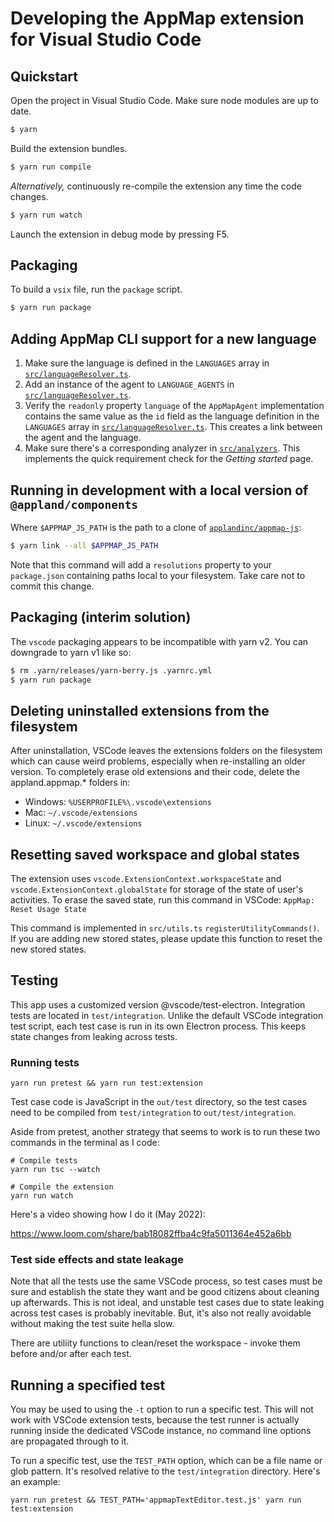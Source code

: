 # Developing the AppMap extension for Visual Studio Code

## Quickstart

Open the project in Visual Studio Code. Make sure node modules are up to date.

```sh
$ yarn
```

Build the extension bundles.

```sh
$ yarn run compile
```

_Alternatively,_ continuously re-compile the extension any time the code changes.

```sh
$ yarn run watch
```

Launch the extension in debug mode by pressing F5.

## Packaging

To build a `vsix` file, run the `package` script.

```sh
$ yarn run package
```

## Adding AppMap CLI support for a new language

1. Make sure the language is defined in the `LANGUAGES` array in
   [`src/languageResolver.ts`](src/languageResolver.ts).
2. Add an instance of the agent to `LANGUAGE_AGENTS` in
   [`src/languageResolver.ts`](src/languageResolver.ts).
3. Verify the `readonly` property `language` of the `AppMapAgent` implementation contains the same
   value as the `id` field as the language definition in the `LANGUAGES` array in
   [`src/languageResolver.ts`](src/languageResolver.ts). This creates a link between the agent and
   the language.
4. Make sure there's a corresponding analyzer in [`src/analyzers`](src/analyzers). This implements
   the quick requirement check for the _Getting started_ page.

## Running in development with a local version of `@appland/components`

Where `$APPMAP_JS_PATH` is the path to a clone of
[`applandinc/appmap-js`](https://github.com/applandinc/appmap-js):

```sh
$ yarn link --all $APPMAP_JS_PATH
```

Note that this command will add a `resolutions` property to your `package.json` containing paths
local to your filesystem. Take care not to commit this change.

## Packaging (interim solution)

The `vscode` packaging appears to be incompatible with yarn v2. You can downgrade to yarn v1 like
so:

```sh
$ rm .yarn/releases/yarn-berry.js .yarnrc.yml
$ yarn run package
```

## Deleting uninstalled extensions from the filesystem

After uninstallation, VSCode leaves the extensions folders on the filesystem which can cause weird
problems, especially when re-installing an older version. To completely erase old extensions and
their code, delete the appland.appmap.\* folders in:

- Windows: `%USERPROFILE%\.vscode\extensions`
- Mac: `~/.vscode/extensions`
- Linux: `~/.vscode/extensions`

## Resetting saved workspace and global states

The extension uses `vscode.ExtensionContext.workspaceState` and
`vscode.ExtensionContext.globalState` for storage of the state of user's activities. To erase the
saved state, run this command in VSCode: `AppMap: Reset Usage State`

This command is implemented in `src/utils.ts` `registerUtilityCommands()`. If you are adding new
stored states, please update this function to reset the new stored states.

## Testing

This app uses a customized version @vscode/test-electron. Integration tests are located in
`test/integration`. Unlike the default VSCode integration test script, each test case is run in its
own Electron process. This keeps state changes from leaking across tests.

### Running tests

```
yarn run pretest && yarn run test:extension
```

Test case code is JavaScript in the `out/test` directory, so the test cases need to be compiled from
`test/integration` to `out/test/integration`.

Aside from pretest, another strategy that seems to work is to run these two commands in the terminal
as I code:

```
# Compile tests
yarn run tsc --watch

# Compile the extension
yarn run watch
```

Here's a video showing how I do it (May 2022):

https://www.loom.com/share/bab18082ffba4c9fa5011364e452a6bb

### Test side effects and state leakage

Note that all the tests use the same VSCode process, so test cases must be sure and establish the
state they want and be good citizens about cleaning up afterwards. This is not ideal, and unstable
test cases due to state leaking across test cases is probably inevitable. But, it's also not really
avoidable without making the test suite hella slow.

There are utiliity functions to clean/reset the workspace - invoke them before and/or after each
test.

## Running a specified test

You may be used to using the `-t` option to run a specific test. This will not work with VSCode
extension tests, because the test runner is actually running inside the dedicated VSCode instance,
no command line options are propagated through to it.

To run a specific test, use the `TEST_PATH` option, which can be a file name or glob pattern. It's
resolved relative to the `test/integration` directory. Here's an example:

```
yarn run pretest && TEST_PATH='appmapTextEditor.test.js' yarn run test:extension
```
